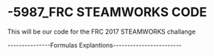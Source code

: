 # -5987_FRC STEAMWORKS CODE

This will be our code for the FRC 2017 STEAMWORKS challange 





---------------Formulas Explantions------------------------
